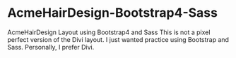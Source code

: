 # AcmeHairDesign-Bootstrap4-Sass
AcmeHairDesign Layout using Bootstrap4 and Sass
This is not a pixel perfect version of the Divi layout. I just wanted practice using Bootstrap and Sass. Personally, I prefer Divi.
